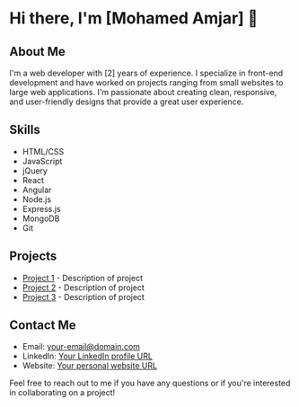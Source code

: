 

# Hi there, I'm [Mohamed Amjar] 👋

## About Me

I'm a web developer with [2] years of experience. I specialize in front-end development and have worked on projects ranging from small websites to large web applications. I'm passionate about creating clean, responsive, and user-friendly designs that provide a great user experience.

## Skills

- HTML/CSS
- JavaScript
- jQuery
- React
- Angular
- Node.js
- Express.js
- MongoDB
- Git

## Projects

- [Project 1](https://github.com/user/project1) - Description of project
- [Project 2](https://github.com/user/project2) - Description of project
- [Project 3](https://github.com/user/project3) - Description of project

## Contact Me

- Email: [your-email@domain.com](mailto:your-email@domain.com)
- LinkedIn: [Your LinkedIn profile URL](https://www.linkedin.com/in/amjarmed/)
- Website: [Your personal website URL](https://www.amjarmed.com/)

Feel free to reach out to me if you have any questions or if you're interested in collaborating on a project!
